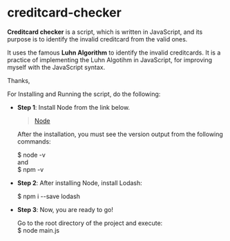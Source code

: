 ﻿# creditcard-checker

**Creditcard checker** is a script, which is written in JavaScript, and its purpose is to identify the invalid creditcard from the valid ones.

It uses the famous **Luhn Algorithm** to identify the invalid creditcards.
It is a practice of implementing the Luhn Algotihm in JavaScript, for improving myself with the JavaScript syntax.

Thanks,


For Installing and Running the script, do the following: 

+ **Step 1**: 
    Install Node from the link below.
    
    > [Node](https://nodejs.org/en/download/current/)

    After the installation, you must see the version output from the following commands:
    
    $ node -v  
    and  
    $ npm -v  

+ **Step 2**:
    After installing Node, install Lodash:

    $ npm i --save lodash

+ **Step 3**: Now, you are ready to go!

    Go to the root directory of the project and execute:  
    $ node main.js

